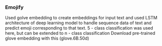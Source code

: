 ### <b>Emojify</b>

Used golve embedding to create embeddings for input text and used LSTM architecture of deep learning model to handle 
sequence data of text and predict emoji corresponding to that text. 5 - class classification was used here, but can be extended to n - class classification
Download pre-trained glove embedding with this (glove.6B.50d)

